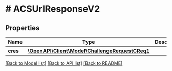 # # ACSUrlResponseV2

## Properties

Name | Type | Description | Notes
------------ | ------------- | ------------- | -------------
**cres** | [**\OpenAPI\Client\Model\ChallengeRequestCReq1**](ChallengeRequestCReq1.md) |  |

[[Back to Model list]](../../README.md#models) [[Back to API list]](../../README.md#endpoints) [[Back to README]](../../README.md)
